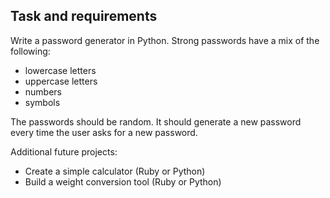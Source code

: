 ## Task and requirements
Write a password generator in Python. Strong passwords have a mix of the following:

 - lowercase letters
 - uppercase letters
 - numbers
 - symbols

The passwords should be random. It should generate a new password every time the user asks for a new password.

Additional future projects:
 - Create a simple calculator (Ruby or Python)
 - Build a weight conversion tool (Ruby or Python)
